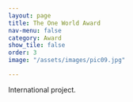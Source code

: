 ```yaml
---
layout: page
title: The One World Award
nav-menu: false
category: Award
show_tile: false
order: 3
image: "/assets/images/pic09.jpg"

---
```

International project.